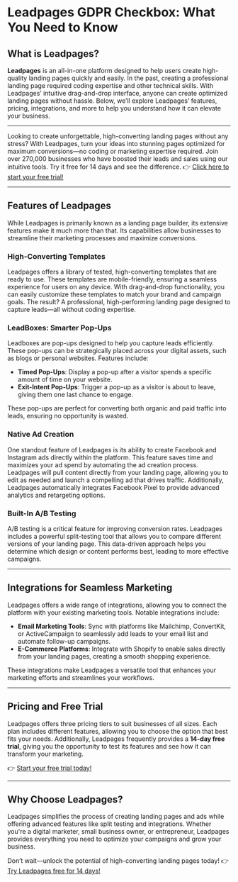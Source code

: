 # Leadpages GDPR Checkbox: What You Need to Know

## What is Leadpages?

**Leadpages** is an all-in-one platform designed to help users create high-quality landing pages quickly and easily. In the past, creating a professional landing page required coding expertise and other technical skills. With Leadpages’ intuitive drag-and-drop interface, anyone can create optimized landing pages without hassle. Below, we’ll explore Leadpages’ features, pricing, integrations, and more to help you understand how it can elevate your business.

---

Looking to create unforgettable, high-converting landing pages without any stress? With Leadpages, turn your ideas into stunning pages optimized for maximum conversions—no coding or marketing expertise required. Join over 270,000 businesses who have boosted their leads and sales using our intuitive tools. Try it free for 14 days and see the difference. 👉 [Click here to start your free trial!](https://bit.ly/LEadPages)

---

## Features of Leadpages

While Leadpages is primarily known as a landing page builder, its extensive features make it much more than that. Its capabilities allow businesses to streamline their marketing processes and maximize conversions.

### High-Converting Templates

Leadpages offers a library of tested, high-converting templates that are ready to use. These templates are mobile-friendly, ensuring a seamless experience for users on any device. With drag-and-drop functionality, you can easily customize these templates to match your brand and campaign goals. The result? A professional, high-performing landing page designed to capture leads—all without coding expertise.

### LeadBoxes: Smarter Pop-Ups

Leadboxes are pop-ups designed to help you capture leads efficiently. These pop-ups can be strategically placed across your digital assets, such as blogs or personal websites. Features include:

- **Timed Pop-Ups**: Display a pop-up after a visitor spends a specific amount of time on your website.
- **Exit-Intent Pop-Ups**: Trigger a pop-up as a visitor is about to leave, giving them one last chance to engage.

These pop-ups are perfect for converting both organic and paid traffic into leads, ensuring no opportunity is wasted.

### Native Ad Creation

One standout feature of Leadpages is its ability to create Facebook and Instagram ads directly within the platform. This feature saves time and maximizes your ad spend by automating the ad creation process. Leadpages will pull content directly from your landing page, allowing you to edit as needed and launch a compelling ad that drives traffic. Additionally, Leadpages automatically integrates Facebook Pixel to provide advanced analytics and retargeting options.

### Built-In A/B Testing

A/B testing is a critical feature for improving conversion rates. Leadpages includes a powerful split-testing tool that allows you to compare different versions of your landing page. This data-driven approach helps you determine which design or content performs best, leading to more effective campaigns.

---

## Integrations for Seamless Marketing

Leadpages offers a wide range of integrations, allowing you to connect the platform with your existing marketing tools. Notable integrations include:

- **Email Marketing Tools**: Sync with platforms like Mailchimp, ConvertKit, or ActiveCampaign to seamlessly add leads to your email list and automate follow-up campaigns.
- **E-Commerce Platforms**: Integrate with Shopify to enable sales directly from your landing pages, creating a smooth shopping experience.

These integrations make Leadpages a versatile tool that enhances your marketing efforts and streamlines your workflows.

---

## Pricing and Free Trial

Leadpages offers three pricing tiers to suit businesses of all sizes. Each plan includes different features, allowing you to choose the option that best fits your needs. Additionally, Leadpages frequently provides a **14-day free trial**, giving you the opportunity to test its features and see how it can transform your marketing.

👉 [Start your free trial today!](https://bit.ly/LEadPages)

---

## Why Choose Leadpages?

Leadpages simplifies the process of creating landing pages and ads while offering advanced features like split testing and integrations. Whether you're a digital marketer, small business owner, or entrepreneur, Leadpages provides everything you need to optimize your campaigns and grow your business.

Don’t wait—unlock the potential of high-converting landing pages today! 👉 [Try Leadpages free for 14 days!](https://bit.ly/LEadPages)
